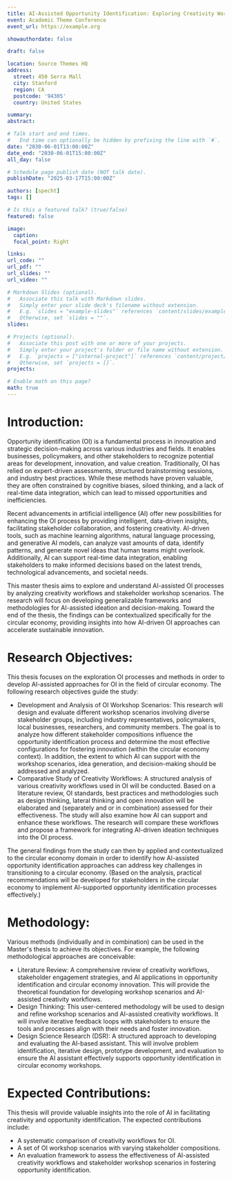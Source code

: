 ```yaml
---
title: AI-Assisted Opportunity Identification: Exploring Creativity Workflows and Stakeholder Workshop Scenarios (with Applications to the Circular Economy)
event: Academic Theme Conference
event_url: https://example.org

showauthordate: false

draft: false 

location: Source Themes HQ
address:
  street: 450 Serra Mall
  city: Stanford
  region: CA
  postcode: '94305'
  country: United States

summary: 
abstract: 

# Talk start and end times.
#   End time can optionally be hidden by prefixing the line with `#`.
date: "2030-06-01T13:00:00Z"
date_end: "2030-06-01T15:00:00Z"
all_day: false

# Schedule page publish date (NOT talk date).
publishDate: "2025-03-17T15:00:00Z"

authors: [specht]
tags: []

# Is this a featured talk? (true/false)
featured: false

image:
  caption:
  focal_point: Right

links:
url_code: ""
url_pdf: ""
url_slides: ""
url_video: ""

# Markdown Slides (optional).
#   Associate this talk with Markdown slides.
#   Simply enter your slide deck's filename without extension.
#   E.g. `slides = "example-slides"` references `content/slides/example-slides.md`.
#   Otherwise, set `slides = ""`.
slides:

# Projects (optional).
#   Associate this post with one or more of your projects.
#   Simply enter your project's folder or file name without extension.
#   E.g. `projects = ["internal-project"]` references `content/project/deep-learning/index.md`.
#   Otherwise, set `projects = []`.
projects:

# Enable math on this page?
math: true
---
```


# Introduction:
Opportunity identification (OI) is a fundamental process in innovation and strategic decision-making across various industries and fields. It enables businesses, policymakers, and other stakeholders to recognize potential areas for development, innovation, and value creation. Traditionally, OI has relied on expert-driven assessments, structured brainstorming sessions, and industry best practices. While these methods have proven valuable, they are often constrained by cognitive biases, siloed thinking, and a lack of real-time data integration, which can lead to missed opportunities and inefficiencies.

Recent advancements in artificial intelligence (AI) offer new possibilities for enhancing the OI process by providing intelligent, data-driven insights, facilitating stakeholder collaboration, and fostering creativity. AI-driven tools, such as machine learning algorithms, natural language processing, and generative AI models, can analyze vast amounts of data, identify patterns, and generate novel ideas that human teams might overlook. Additionally, AI can support real-time data integration, enabling stakeholders to make informed decisions based on the latest trends, technological advancements, and societal needs.

This master thesis aims to explore and understand AI-assisted OI processes by analyzing creativity workflows and stakeholder workshop scenarios. The research will focus on developing generalizable frameworks and methodologies for AI-assisted ideation and decision-making. Toward the end of the thesis, the findings can be contextualized specifically for the circular economy, providing insights into how AI-driven OI approaches can accelerate sustainable innovation.


# Research Objectives:
This thesis focuses on the exploration OI processes and methods in order to develop AI-assisted approaches for OI in the field of circular economy. The following research objectives guide the study:
* Development and Analysis of OI Workshop Scenarios: This research will design and evaluate different workshop scenarios involving diverse stakeholder groups, including industry representatives, policymakers, local businesses, researchers, and community members. The goal is to analyze how different stakeholder compositions influence the opportunity identification process and determine the most effective configurations for fostering innovation (within the circular economy context). In addition, the extent to which AI can support with the workshop scenarios, idea generation, and decision-making should be addressed and analyzed.
* Comparative Study of Creativity Workflows: A structured analysis of various creativity workflows used in OI will be conducted. Based on a literature review, OI standards, best practices and methodologies such as design thinking, lateral thinking and open innovation will be elaborated and (separately and or in combination) assessed for their effectiveness. The study will also examine how AI can support and enhance these workflows. The research will compare these workflows and propose a framework for integrating AI-driven ideation techniques into the OI process.

The general findings from the study can then by applied and contextualized to the circular economy domain in order to identify how AI-assisted opportunity identification approaches can address key challenges in transitioning to a circular economy. (Based on the analysis, practical recommendations will be developed for stakeholders in the circular economy to implement AI-supported opportunity identification processes effectively.)

# Methodology:
Various methods (individually and in combination) can be used in the Master's thesis to achieve its objectives. For example, the following methodological approaches are conceivable:

* Literature Review: A comprehensive review of creativity workflows, stakeholder engagement strategies, and AI applications in opportunity identification and circular economy innovation. This will provide the theoretical foundation for developing workshop scenarios and AI-assisted creativity workflows.
* Design Thinking: This user-centered methodology will be used to design and refine workshop scenarios and AI-assisted creativity workflows. It will involve iterative feedback loops with stakeholders to ensure the tools and processes align with their needs and foster innovation.
* Design Science Research (DSR): A structured approach to developing and evaluating the AI-based assistant. This will involve problem identification, iterative design, prototype development, and evaluation to ensure the AI assistant effectively supports opportunity identification in circular economy workshops.

# Expected Contributions:
This thesis will provide valuable insights into the role of AI in facilitating creativity and opportunity identification. The expected contributions include:

* A systematic comparison of creativity workflows for OI.
* A set of OI workshop scenarios with varying stakeholder compositions.
* An evaluation framework to assess the effectiveness of AI-assisted creativity workflows and stakeholder workshop scenarios in fostering opportunity identification.




